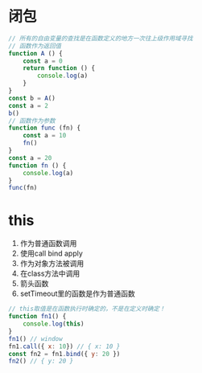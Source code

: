 <!--
 * @Author: your name
 * @Date: 2020-03-11 22:09:31
 * @LastEditTime: 2020-03-11 22:28:36
 * @LastEditors: Please set LastEditors
 * @Description: In User Settings Edit
 * @FilePath: /web_study/src/前端基础/JavaScript基础/作用域和闭包.md
 -->
# 闭包
```javascript
// 所有的自由变量的查找是在函数定义的地方一次往上级作用域寻找
// 函数作为返回值
function A () {
    const a = 0
    return function () {
        console.log(a)
    } 
}
const b = A()
const a = 2
b()
// 函数作为参数
function func (fn) {
    const a = 10
    fn()
}
const a = 20
function fn () {
    console.log(a)
}
func(fn)
```

# this
1. 作为普通函数调用
2. 使用call bind apply
3. 作为对象方法被调用
4. 在class方法中调用
5. 箭头函数
6. setTimeout里的函数是作为普通函数
```javascript
// this取值是在函数执行时确定的，不是在定义时确定！
function fn1() {
    console.log(this)
}
fn1() // window
fn1.call({ x: 10}) // { x: 10 }
const fn2 = fn1.bind({ y: 20 })
fn2() // { y: 20 }
```